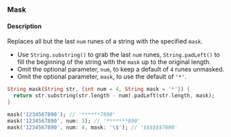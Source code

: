 ### Mask

#### Description



Replaces all but the last `num` runes of a string with the specified `mask`.

- Use `String.substring()` to grab the last `num` runes, `String.padLeft()` to fill the beginning of the string with the `mask` up to the original length.
- Omit the optional parameter, `num`, to keep a default of `4` runes unmasked.
- Omit the optional parameter, `mask`, to use the default of `'*'`.

```dart
String mask(String str, {int num = 4, String mask = '*'}) {
  return str.substring(str.length - num).padLeft(str.length, mask);
}
```

```dart
mask('1234567890'); // '******7890'
mask('1234567890', num: 3); // '*******890'
mask('1234567890', num: 4, mask: '\$'); // '$$$$$$7890'
```
